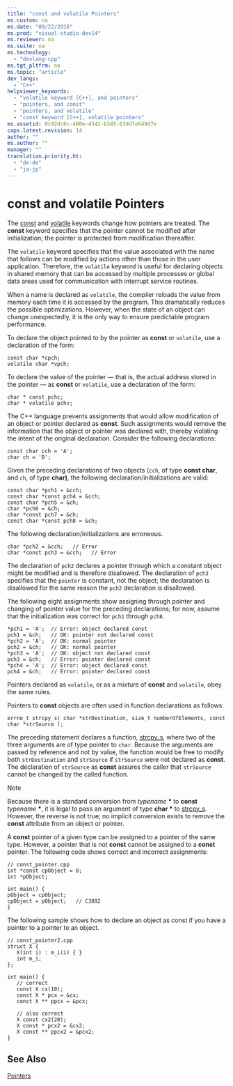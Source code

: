 ```yaml
---
title: "const and volatile Pointers"
ms.custom: na
ms.date: "09/22/2016"
ms.prod: "visual-studio-dev14"
ms.reviewer: na
ms.suite: na
ms.technology: 
  - "devlang-cpp"
ms.tgt_pltfrm: na
ms.topic: "article"
dev_langs: 
  - "C++"
helpviewer_keywords: 
  - "volatile keyword [C++], and pointers"
  - "pointers, and const"
  - "pointers, and volatile"
  - "const keyword [C++], volatile pointers"
ms.assetid: 0c92dc6c-400e-4342-b345-63ddfe649d7e
caps.latest.revision: 14
author: ""
ms.author: ""
manager: ""
translation.priority.ht: 
  - "de-de"
  - "ja-jp"
---
```

# const and volatile Pointers
The [const](../vs140/const--c---.md) and [volatile](../vs140/volatile--c---.md) keywords change how pointers are treated. The **const** keyword specifies that the pointer cannot be modified after initialization; the pointer is protected from modification thereafter.  
  
 The `volatile` keyword specifies that the value associated with the name that follows can be modified by actions other than those in the user application. Therefore, the `volatile` keyword is useful for declaring objects in shared memory that can be accessed by multiple processes or global data areas used for communication with interrupt service routines.  
  
 When a name is declared as `volatile`, the compiler reloads the value from memory each time it is accessed by the program. This dramatically reduces the possible optimizations. However, when the state of an object can change unexpectedly, it is the only way to ensure predictable program performance.  
  
 To declare the object pointed to by the pointer as **const** or `volatile`, use a declaration of the form:  
  
```  
const char *cpch;  
volatile char *vpch;  
```  
  
 To declare the value of the pointer — that is, the actual address stored in the pointer — as **const** or `volatile`, use a declaration of the form:  
  
```  
char * const pchc;  
char * volatile pchv;  
```  
  
 The C++ language prevents assignments that would allow modification of an object or pointer declared as **const**. Such assignments would remove the information that the object or pointer was declared with, thereby violating the intent of the original declaration. Consider the following declarations:  
  
```  
const char cch = 'A';  
char ch = 'B';  
```  
  
 Given the preceding declarations of two objects (`cch`, of type **const char**, and `ch`, of type **char)**, the following declaration/initializations are valid:  
  
```  
const char *pch1 = &cch;  
const char *const pch4 = &cch;  
const char *pch5 = &ch;  
char *pch6 = &ch;  
char *const pch7 = &ch;  
const char *const pch8 = &ch;  
```  
  
 The following declaration/initializations are erroneous.  
  
```  
char *pch2 = &cch;   // Error  
char *const pch3 = &cch;   // Error  
```  
  
 The declaration of `pch2` declares a pointer through which a constant object might be modified and is therefore disallowed. The declaration of `pch3` specifies that the `pointer` is constant, not the object; the declaration is disallowed for the same reason the `pch2` declaration is disallowed.  
  
 The following eight assignments show assigning through pointer and changing of pointer value for the preceding declarations; for now, assume that the initialization was correct for `pch1` through `pch8`.  
  
```  
*pch1 = 'A';  // Error: object declared const  
pch1 = &ch;   // OK: pointer not declared const  
*pch2 = 'A';  // OK: normal pointer  
pch2 = &ch;   // OK: normal pointer  
*pch3 = 'A';  // OK: object not declared const  
pch3 = &ch;   // Error: pointer declared const  
*pch4 = 'A';  // Error: object declared const  
pch4 = &ch;   // Error: pointer declared const  
```  
  
 Pointers declared as `volatile`, or as a mixture of **const** and `volatile`, obey the same rules.  
  
 Pointers to **const** objects are often used in function declarations as follows:  
  
```  
errno_t strcpy_s( char *strDestination, size_t numberOfElements, const char *strSource );  
```  
  
 The preceding statement declares a function, [strcpy_s](../vs140/strcpy_s--wcscpy_s--_mbscpy_s.md), where two of the three arguments are of type pointer to `char`. Because the arguments are passed by reference and not by value, the function would be free to modify both `strDestination` and `strSource` if `strSource` were not declared as **const**. The declaration of `strSource` as **const** assures the caller that `strSource` cannot be changed by the called function.  
  
> [!NOTE]
>  Because there is a standard conversion from *typename* **\*** to **const** *typename* **\***, it is legal to pass an argument of type **char \*** to [strcpy_s](../vs140/strcpy_s--wcscpy_s--_mbscpy_s.md). However, the reverse is not true; no implicit conversion exists to remove the **const** attribute from an object or pointer.  
  
 A **const** pointer of a given type can be assigned to a pointer of the same type. However, a pointer that is not **const** cannot be assigned to a **const** pointer. The following code shows correct and incorrect assignments:  
  
```  
// const_pointer.cpp  
int *const cpObject = 0;  
int *pObject;  
  
int main() {  
pObject = cpObject;  
cpObject = pObject;   // C3892  
}  
```  
  
 The following sample shows how to declare an object as const if you have a pointer to a pointer to an object.  
  
```  
// const_pointer2.cpp  
struct X {  
   X(int i) : m_i(i) { }  
   int m_i;  
};  
  
int main() {  
   // correct  
   const X cx(10);  
   const X * pcx = &cx;  
   const X ** ppcx = &pcx;  
  
   // also correct  
   X const cx2(20);  
   X const * pcx2 = &cx2;  
   X const ** ppcx2 = &pcx2;  
}  
```  
  
## See Also  
 [Pointers](../vs140/pointers--c---.md)